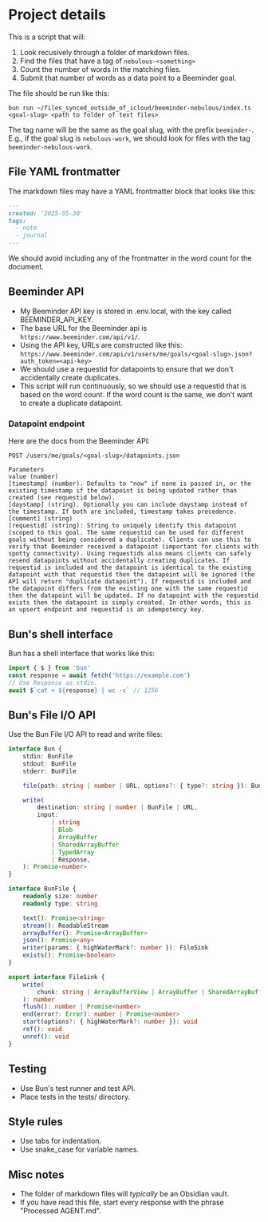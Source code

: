 # Project details

This is a script that will:

1. Look recusively through a folder of markdown files.
2. Find the files that have a tag of `nebulous-<something>`
3. Count the number of words in the matching files.
4. Submit that number of words as a data point to a Beeminder goal.

The file should be run like this:

`bun run ~/files_synced_outside_of_icloud/beeminder-nebulous/index.ts <goal-slug> <path to folder of text files>`

The tag name will be the same as the goal slug, with the prefix `beeminder-`. E.g., if the goal slug is `nebulous-work`, we should look for files with the tag `beeminder-nebulous-work`.

## File YAML frontmatter

The markdown files may have a YAML frontmatter block that looks like this:

```markdown
---
created: '2025-05-30'
tags:
  - note
  - journal
---
```

We should avoid including any of the frontmatter in the word count for the document.

## Beeminder API

- My Beeminder API key is stored in .env.local, with the key called BEEMINDER_API_KEY.
- The base URL for the Beeminder api is `https://www.beeminder.com/api/v1/`.
- Using the API key, URLs are constructed like this: `https://www.beeminder.com/api/v1/users/me/goals/<goal-slug>.json?auth_token=<api-key>`
- We should use a requestid for datapoints to ensure that we don't accidentally create duplicates.
- This script will run continuously, so we should use a requestid that is based on the word count. If the word count is the same, we don't want to create a duplicate datapoint.

### Datapoint endpoint

Here are the docs from the Beeminder API:

```
POST /users/me/goals/<goal-slug>/datapoints.json

Parameters
value (number)
[timestamp] (number). Defaults to "now" if none is passed in, or the existing timestamp if the datapoint is being updated rather than created (see requestid below).
[daystamp] (string). Optionally you can include daystamp instead of the timestamp. If both are included, timestamp takes precedence.
[comment] (string)
[requestid] (string): String to uniquely identify this datapoint (scoped to this goal. The same requestid can be used for different goals without being considered a duplicate). Clients can use this to verify that Beeminder received a datapoint (important for clients with spotty connectivity). Using requestids also means clients can safely resend datapoints without accidentally creating duplicates. If requestid is included and the datapoint is identical to the existing datapoint with that requestid then the datapoint will be ignored (the API will return "duplicate datapoint"). If requestid is included and the datapoint differs from the existing one with the same requestid then the datapoint will be updated. If no datapoint with the requestid exists then the datapoint is simply created. In other words, this is an upsert endpoint and requestid is an idempotency key.
```

## Bun's shell interface

Bun has a shell interface that works like this:

```typescript
import { $ } from 'bun'
const response = await fetch('https://example.com')
// Use Response as stdin.
await $`cat < ${response} | wc -c` // 1256
```

## Bun's File I/O API

Use the Bun File I/O API to read and write files:

```typescript
interface Bun {
	stdin: BunFile
	stdout: BunFile
	stderr: BunFile

	file(path: string | number | URL, options?: { type?: string }): BunFile

	write(
		destination: string | number | BunFile | URL,
		input:
			| string
			| Blob
			| ArrayBuffer
			| SharedArrayBuffer
			| TypedArray
			| Response,
	): Promise<number>
}

interface BunFile {
	readonly size: number
	readonly type: string

	text(): Promise<string>
	stream(): ReadableStream
	arrayBuffer(): Promise<ArrayBuffer>
	json(): Promise<any>
	writer(params: { highWaterMark?: number }): FileSink
	exists(): Promise<boolean>
}

export interface FileSink {
	write(
		chunk: string | ArrayBufferView | ArrayBuffer | SharedArrayBuffer,
	): number
	flush(): number | Promise<number>
	end(error?: Error): number | Promise<number>
	start(options?: { highWaterMark?: number }): void
	ref(): void
	unref(): void
}
```

## Testing

- Use Bun's test runner and test API.
- Place tests in the tests/ directory.

## Style rules

- Use tabs for indentation.
- Use snake_case for variable names.

## Misc notes

- The folder of markdown files will _typically_ be an Obsidian vault.
- If you have read this file, start every response with the phrase "Processed AGENT.md".
